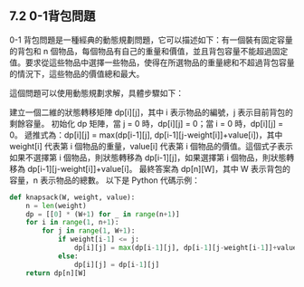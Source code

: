 ## 7.2 0-1背包問題

0-1 背包問題是一種經典的動態規劃問題，它可以描述如下：有一個裝有固定容量的背包和 n 個物品，每個物品有自己的重量和價值，並且背包容量不能超過固定值。要求從這些物品中選擇一些物品，使得在所選物品的重量總和不超過背包容量的情況下，這些物品的價值總和最大。

這個問題可以使用動態規劃求解，具體步驟如下：

建立一個二維的狀態轉移矩陣 dp[i][j]，其中 i 表示物品的編號，j 表示目前背包的剩餘容量。
初始化 dp 矩陣，當 j = 0 時，dp[i][j] = 0；當 i = 0 時，dp[i][j] = 0。
遞推式為：dp[i][j] = max(dp[i-1][j], dp[i-1][j-weight[i]]+value[i])，其中 weight[i] 代表第 i 個物品的重量，value[i] 代表第 i 個物品的價值。這個式子表示如果不選擇第 i 個物品，則狀態轉移為 dp[i-1][j]，如果選擇第 i 個物品，則狀態轉移為 dp[i-1][j-weight[i]]+value[i]。
最終答案為 dp[n][W]，其中 W 表示背包的容量，n 表示物品的總數。
以下是 Python 代碼示例：

```py
def knapsack(W, weight, value):
    n = len(weight)
    dp = [[0] * (W+1) for _ in range(n+1)]
    for i in range(1, n+1):
        for j in range(1, W+1):
            if weight[i-1] <= j:
                dp[i][j] = max(dp[i-1][j], dp[i-1][j-weight[i-1]]+value[i-1])
            else:
                dp[i][j] = dp[i-1][j]
    return dp[n][W]
```
